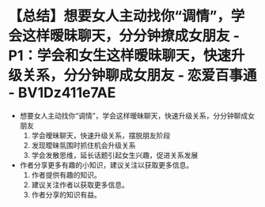 # 【总结】想要女人主动找你“调情”，学会这样暧昧聊天，分分钟撩成女朋友 - P1：学会和女生这样暧昧聊天，快速升级关系，分分钟聊成女朋友 - 恋爱百事通 - BV1Dz411e7AE

-   想要女人主动找你“调情”，学会这样暧昧聊天，快速升级关系，分分钟聊成女朋友
    1.  学会暧昧聊天，快速升级关系，摆脱朋友阶段
    2.  发现曖昧氛围时抓住机会升级关系
    3.  学会发散思维，延长话题引起女生兴趣，促进关系发展
-   作者分享更多有趣的小知识，建议关注以获取更多信息。
    1.  作者提供有趣的知识。
    2.  建议关注作者以获取更多信息。
    3.  作者分享的知识有益。